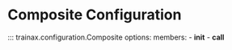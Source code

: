 # Composite Configuration

::: trainax.configuration.Composite
    options:
        members:
            - __init__
            - __call__